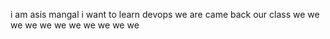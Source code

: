 
i am asis mangal
i want to learn devops
we are came back our class
we we we we we
we we we we we we

